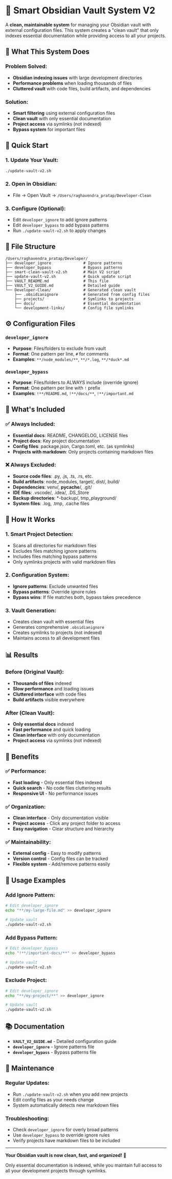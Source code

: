 # 🧠 Smart Obsidian Vault System V2

A **clean, maintainable system** for managing your Obsidian vault with external configuration files. This system creates a "clean vault" that only indexes essential documentation while providing access to all your projects.

## 🎯 **What This System Does**

### **Problem Solved:**
- **Obsidian indexing issues** with large development directories
- **Performance problems** when loading thousands of files
- **Cluttered vault** with code files, build artifacts, and dependencies

### **Solution:**
- **Smart filtering** using external configuration files
- **Clean vault** with only essential documentation
- **Project access** via symlinks (not indexed)
- **Bypass system** for important files

## 🚀 **Quick Start**

### **1. Update Your Vault:**
```bash
./update-vault-v2.sh
```

### **2. Open in Obsidian:**
- File → Open Vault → `/Users/raghavendra_pratap/Developer-Clean`

### **3. Configure (Optional):**
- Edit `developer_ignore` to add ignore patterns
- Edit `developer_bypass` to add bypass patterns
- Run `./update-vault-v2.sh` to apply changes

## 📁 **File Structure**

```
/Users/raghavendra_pratap/Developer/
├── developer_ignore              # Ignore patterns
├── developer_bypass              # Bypass patterns  
├── smart-clean-vault-v2.sh       # Main V2 script
├── update-vault-v2.sh            # Quick update script
├── VAULT_README.md               # This file
├── VAULT_V2_GUIDE.md             # Detailed guide
└── Developer-Clean/              # Generated clean vault
    ├── .obsidianignore           # Generated from config files
    ├── projects/                 # Symlinks to projects
    ├── docs/                     # Essential documentation
    └── development-links/        # Config file symlinks
```

## ⚙️ **Configuration Files**

### **`developer_ignore`**
- **Purpose**: Files/folders to exclude from vault
- **Format**: One pattern per line, `#` for comments
- **Examples**: `**/node_modules/**`, `**/*.log`, `**/*duck*.md`

### **`developer_bypass`**
- **Purpose**: Files/folders to ALWAYS include (override ignore)
- **Format**: One pattern per line with `!` prefix
- **Examples**: `!**/README.md`, `!**/docs/**`, `!**/important.md`

## 🎯 **What's Included**

### **✅ Always Included:**
- **Essential docs**: README, CHANGELOG, LICENSE files
- **Project docs**: Key project documentation
- **Config files**: package.json, Cargo.toml, etc. (as symlinks)
- **Projects with markdown**: Only projects containing markdown files

### **❌ Always Excluded:**
- **Source code files**: .py, .js, .ts, .rs, etc.
- **Build artifacts**: node_modules, target/, dist/, build/
- **Dependencies**: venv/, __pycache__/, .git/
- **IDE files**: .vscode/, .idea/, .DS_Store
- **Backup directories**: *-backup/, tmp_playground/
- **System files**: .log, .tmp, .cache files

## 🔧 **How It Works**

### **1. Smart Project Detection:**
- Scans all directories for markdown files
- Excludes files matching ignore patterns
- Includes files matching bypass patterns
- Only symlinks projects with valid markdown files

### **2. Configuration System:**
- **Ignore patterns**: Exclude unwanted files
- **Bypass patterns**: Override ignore rules
- **Bypass wins**: If file matches both, bypass takes precedence

### **3. Vault Generation:**
- Creates clean vault with essential files
- Generates comprehensive `.obsidianignore`
- Creates symlinks to projects (not indexed)
- Maintains access to all development files

## 📊 **Results**

### **Before (Original Vault):**
- **Thousands of files** indexed
- **Slow performance** and loading issues
- **Cluttered interface** with code files
- **Build artifacts** visible everywhere

### **After (Clean Vault):**
- **Only essential docs** indexed
- **Fast performance** and quick loading
- **Clean interface** with only documentation
- **Project access** via symlinks (not indexed)

## 🎉 **Benefits**

### **✅ Performance:**
- **Fast loading** - Only essential files indexed
- **Quick search** - No code files cluttering results
- **Responsive UI** - No performance issues

### **✅ Organization:**
- **Clean interface** - Only documentation visible
- **Project access** - Click any project folder to access
- **Easy navigation** - Clear structure and hierarchy

### **✅ Maintainability:**
- **External config** - Easy to modify patterns
- **Version control** - Config files can be tracked
- **Flexible system** - Add/remove patterns easily

## 🚀 **Usage Examples**

### **Add Ignore Pattern:**
```bash
# Edit developer_ignore
echo "**/my-large-file.md" >> developer_ignore

# Update vault
./update-vault-v2.sh
```

### **Add Bypass Pattern:**
```bash
# Edit developer_bypass  
echo "!**/important-docs/**" >> developer_bypass

# Update vault
./update-vault-v2.sh
```

### **Exclude Project:**
```bash
# Edit developer_ignore
echo "**/my-project/**" >> developer_ignore

# Update vault
./update-vault-v2.sh
```

## 📚 **Documentation**

- **`VAULT_V2_GUIDE.md`** - Detailed configuration guide
- **`developer_ignore`** - Ignore patterns file
- **`developer_bypass`** - Bypass patterns file

## 🔄 **Maintenance**

### **Regular Updates:**
- Run `./update-vault-v2.sh` when you add new projects
- Edit config files as your needs change
- System automatically detects new markdown files

### **Troubleshooting:**
- Check `developer_ignore` for overly broad patterns
- Use `developer_bypass` to override ignore rules
- Verify projects have markdown files to be included

---

**Your Obsidian vault is now clean, fast, and organized!** 🎉

Only essential documentation is indexed, while you maintain full access to all your development projects through symlinks.
